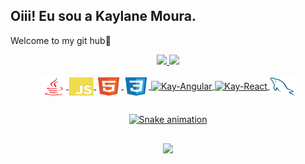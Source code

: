 ## Oiii! Eu sou a Kaylane Moura. 
 <div>
 
  <a>Welcome to my git hub🐼</a>
 
 </div>
 <div align="center">
  <a href="https://github.com/kaymoura">
  <img height="160em" src="https://github-readme-stats.vercel.app/api?username=kaymoura&show_icons=true&theme=jolly&include_all_commits=true&count_private=true"/>
  <img height="160em" src="https://github-readme-stats.vercel.app/api/top-langs/?username=kaymoura&layout=compact&langs_count=7&theme=jolly"/>
</div>
<div style="display: inline_block" align="center"><br>
  <img align="center" alt="Kay-Java" height="30" width="40" src="https://raw.githubusercontent.com/devicons/devicon/master/icons/java/java-plain.svg">
  <img align="center" alt="Kay-Js" height="30" width="40" src="https://raw.githubusercontent.com/devicons/devicon/master/icons/javascript/javascript-plain.svg">
  <img align="center" alt="Kay-HTML" height="30" width="40" src="https://raw.githubusercontent.com/devicons/devicon/master/icons/html5/html5-original.svg">
  <img align="center" alt="Kay-CSS" height="30" width="40" src="https://raw.githubusercontent.com/devicons/devicon/master/icons/css3/css3-original.svg">
  <img align="center" alt="Kay-Angular" height="30" width="40"
src="https://cdn.jsdelivr.net/gh/devicons/devicon/icons/angularjs/angularjs-original.svg" />
  <img align="center" alt="Kay-React" height="30" width="40"src="https://cdn.jsdelivr.net/gh/devicons/devicon/icons/react/react-original-wordmark.svg" />        
  <img align="center" alt="Kay-MySql" height="30" width="40" src="https://raw.githubusercontent.com/devicons/devicon/master/icons/mysql/mysql-original.svg">
<!--  <img align="right" height="150em" alt="Kay-gif" style="border-radius:50px;" src="https://media.giphy.com/media/pg0qrHz9MlMKMij6Pv/giphy.gifcid=790b761198b15f5dec6e2f8fdb13d7ea98339feda0484d53&rid=giphy.gif&ct=g">  -->
</div>
  
  ##
 
<div align="center">
<!--   <a href="https://www.instagram.com/iamkaylanee/" target="_blank"><img src="https://img.shields.io/badge/-Instagram-%23E4405F?style=for-the-badge&logo=instagram&logoColor=white" target="_blank"></a>
  <a href = "mailto:kaylaneemooura@gmail.com"><img src="https://img.shields.io/badge/-Gmail-%23333?style=for-the-badge&logo=gmail&logoColor=white" target="_blank"></a> -->

 ![Snake animation](https://github.com/kaymoura/kaymoura/blob/output/github-contribution-grid-snake.svg)
 
  ##
 
 <a href="https://www.linkedin.com/in/kaylane-moura-a832a419a" target="_blank"><img src="https://img.shields.io/badge/-LinkedIn-%230077B5?style=for-the-badge&logo=linkedin&logoColor=white" target="_blank"></a>
 </div>
  
